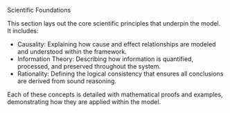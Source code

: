 Scientific Foundations

This section lays out the core scientific principles that underpin the model. It includes:

- Causality: Explaining how cause and effect relationships are modeled and understood within the framework.
- Information Theory: Describing how information is quantified, processed, and preserved throughout the system.
- Rationality: Defining the logical consistency that ensures all conclusions are derived from sound reasoning.

Each of these concepts is detailed with mathematical proofs and examples, demonstrating how they are applied within the model.